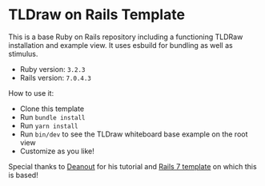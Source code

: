 # TLDraw on Rails Template

This is a base Ruby on Rails repository including a functioning TLDRaw
installation and example view. It uses esbuild for bundling as well as stimulus.

- Ruby version: `3.2.3`
- Rails version: `7.0.4.3`

How to use it:

- Clone this template
- Run `bundle install`
- Run `yarn install`
- Run `bin/dev` to see the TLDraw whiteboard base example on the root view
- Customize as you like!


Special thanks to [Deanout](https://github.com/Deanout) for his tutorial and
[Rails 7 template](https://github.com/Deanout/react-esbuild-rails) on which this
is based!
